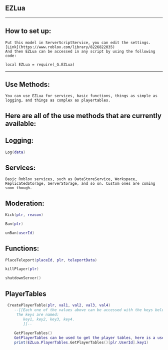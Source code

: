 ## EZLua
-----
##  How to set up:
```
Put this model in ServerScriptService, you can edit the settings.
[Link](https://www.roblox.com/library/8226822035)
And then EZLua can be accessed in any script by using the following code:

local EZLua = require(_G.EZLua)

```
----
## Use Methods:
```
You can use EZLua for services, basic functions, things as simple as logging, and things as complex as playertables.
```
## Here are all of the use methods that are currently available:
##
##
## Logging:
```lua
Log(data)
```
##
##
## Services:
```
Basic Roblox services, such as DataStoreService, Workspace, ReplicatedStorage, ServerStorage, and so on. Custom ones are coming soon though.
```
##
##
## Moderation:
```lua
Kick(plr, reason)

Ban(plr)

unBan(userId)
```
##
##
## Functions:
```lua
PlaceTeleport(placeId, plr, teleportData)

killPlayer(plr)

shutdownServer()
```
##
##
## PlayerTables
```lua
 CreatePlayerTable(plr, val1, val2, val3, val4)
    --[[Each one of the values above can be accessed with the keys below.
     The keys are named:
        key1, key2, key3, key4.
        ]]--
        
    GetPlayerTables()
    GetPlayerTables can be used to get the player tables, here is a use example.
    print(EZLua.PlayerTables.GetPlayerTables()[plr.UserId].key1)
```


